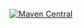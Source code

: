 [![Maven Central](https://maven-badges.herokuapp.com/maven-central/com.github.com/Osama-O5/OBug/badge.svg)](https://maven-badges.herokuapp.com/maven-central/com.github.com/Osama-O5/OBug)
